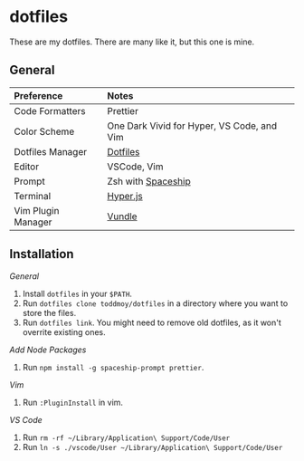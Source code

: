 # dotfiles

These are my dotfiles. There are many like it, but this one is mine.

## General

| Preference         | Notes                                                                 |
| :----------------- | :-------------------------------------------------------------------- |
| Code Formatters    | Prettier                                                              |
| Color Scheme       | One Dark Vivid for Hyper, VS Code, and Vim                            |
| Dotfiles Manager   | [Dotfiles](https://github.com/rhysd/dotfiles)                         |
| Editor             | VSCode, Vim                                                           |
| Prompt             | Zsh with [Spaceship](https://github.com/denysdovhan/spaceship-prompt) |
| Terminal           | [Hyper.js](https://hyper.is/)                                         |
| Vim Plugin Manager | [Vundle](https://github.com/VundleVim/Vundle.vim)                     |

## Installation

_General_

1. Install `dotfiles` in your `$PATH`.
1. Run `dotfiles clone toddmoy/dotfiles` in a directory where you want to store the files.
1. Run `dotfiles link`. You might need to remove old dotfiles, as it won't overrite existing ones.

_Add Node Packages_

1. Run `npm install -g spaceship-prompt prettier`.

_Vim_

1. Run `:PluginInstall` in vim.


_VS Code_

1. Run `rm -rf ~/Library/Application\ Support/Code/User`
2. Run `ln -s ./vscode/User ~/Library/Application\ Support/Code/User`
